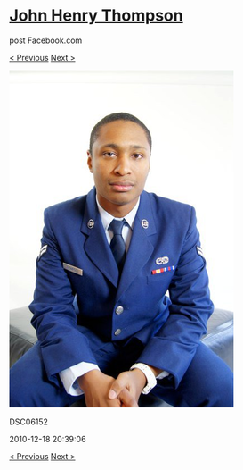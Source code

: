# [John Henry Thompson](../README.md)
post Facebook.com

[< Previous](2010-12-18-34.md) [Next >](2010-12-18-36.md)

[![](../media/2010-12-18/Fam-2010-DSC06152.jpg)](../README.md)

DSC06152

2010-12-18 20:39:06

[< Previous](2010-12-18-34.md) [Next >](2010-12-18-36.md)
